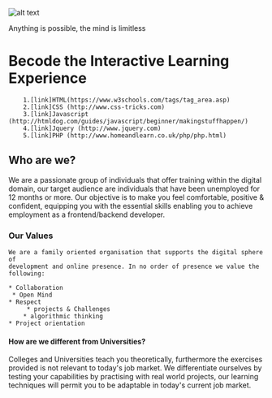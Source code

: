 
 
![alt text](http://register.becode.org/partners/images/SmallLogo.png "Logo Title Text 1")
<figcaption> Anything is possible, the mind is limitless </figcaption>




# Becode the Interactive Learning Experience 

	 	1.[link]HTML(https://www.w3schools.com/tags/tag_area.asp)
	 	2.[link]CSS (http://www.css-tricks.com)
	 	3.[link]Javascript (http://htmldog.com/guides/javascript/beginner/makingstuffhappen/)
	 	4.[link]Jquery (http://www.jquery.com)
	 	5.[link]PHP (http://www.homeandlearn.co.uk/php/php.html)
		
## Who are we?

We are a passionate group of individuals that offer training within the digital domain, our target audience 
are individuals that have been unemployed for 12 months or more. Our objective is to make you feel comfortable,
positive & confident, equipping you with the essential skills enabling you to achieve employment as a frontend/backend developer.

###  Our Values
	
	We are a family oriented organisation that supports the digital sphere of
	development and online presence. In no order of presence we value the following:
      
	* Collaboration
	 * Open Mind
	* Respect
         * projects & Challenges
        * algorithmic thinking
	* Project orientation
	
#### How are we different from Universities?

Colleges and Universities teach you theoretically, furthermore the exercises provided is not relevant to
today's job market. We differentiate ourselves by testing your capabilities by practising with real world
projects, our learning techniques will permit you to be adaptable in today's current job market.
	
    
